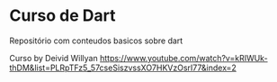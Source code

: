 # Curso de Dart

Repositório com conteudos basicos sobre dart

Curso by Deivid Willyan
https://www.youtube.com/watch?v=kRIWUk-thDM&list=PLRpTFz5_57cseSiszvssXO7HKVzOsrI77&index=2
